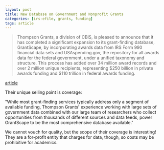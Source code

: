 ```yaml
---
layout: post
title: New Database on Government and Nonprofit Grants
categories: [irs-efile, grants, funding]
tags: article
---
```


> Thompson Grants, a division of CBIS, is pleased to announce that it has completed a significant expansion to its grant-finding database, GrantScape, by incorporating awards data from IRS Form 990 financial data sets and USAspending.gov, the repository for all awards data for the federal government, under a unified taxonomy and structure. This process has added over 34 million award records and over 2 million unique recipients, representing $250 billion in private awards funding and $110 trillion in federal awards funding.

[article](https://finance.yahoo.com/news/grantscape-adds-over-110-trillion-151200839.html)

Their unique selling point is coverage:

"While most grant-finding services typically address only a segment of available funding, Thompson Grants' experience working with large sets of government data combined with our large team of researchers who collect opportunities from thousands of different sources and data feeds, power GrantScape to be the most comprehensive database available."

We cannot vouch for quality, but the scope of their coverage is interesting! They are a for-profit entity that charges for data, though, so costs may be prohibitive for academics. 

